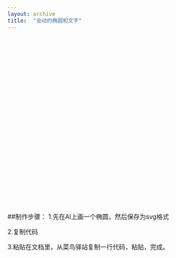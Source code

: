 ```yaml
---
layout: archive
title:  "会动的椭圆和文字"
---
```

 
<?xml version="1.0" encoding="utf-8"?>
 <!-- Generator: Adobe Illustrator 22.0.0, SVG Export Plug-In . SVG Version: 6.00 Build 0)  -->
 <svg version="1.1" id="图层_2" xmlns="http://www.w3.org/2000/svg" xmlns:xlink="http://www.w3.org/1999/xlink" x="0px" y="0px"
	  viewBox="0 0 800 600" style="enable-background:new 0 0 800 600;" xml:space="preserve">
 <style type="text/css">
	.st0{fill:#FF8CCC;stroke:#008AE7;stroke-miterlimit:10;}
 </style>
 <ellipse class="st0" cx="473.5" cy="140.8" rx="194.5" ry="72.8"/>
 <ellipse class="st0" cx="497" cy="157" rx="280" ry="108"/> 
   <animate attributeName="x" attributeType="XML" begin="0s" dur="6s" fill="freeze" from="300" to="0" /> 
   <animate attributeName="y" attributeType="XML" begin="0s" dur="6s" fill="freeze" from="100" to="0" /> 
   <animate attributeName="width" attributeType="XML" begin="0s" dur="6s" fill="freeze" from="300" to="800" /> 
   <animate attributeName="height" attributeType="XML" begin="0s" dur="6s" fill="freeze" from="100" to="300" /> 
   <animateColor attributeName="fill" attributeType="CSS" from="lime" to="red" begin="2s" dur="4s" fill="freeze" />
 </svg>
 


##制作步骤：
1.先在AI上画一个椭圆，然后保存为svg格式

2.复制代码

3.粘贴在文档里，从菜鸟驿站复制一行代码，粘贴，完成。